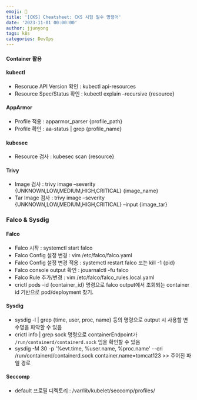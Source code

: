 ```yaml
---
emoji: 🧢
title: '[CKS] Cheatsheet: CKS 시험 필수 명령어' 
date: '2023-11-01 00:00:00'
author: jjunyong
tags: k8s
categories: DevOps
---
```


#### Container 활용
#### kubectl
- Resoruce API Version 확인 : kubectl api-resources
- Resource Spec/Status 확인 : kubectl explain –recursive {resource}

#### AppArmor
- Profile 적용 : apparmor_parser {profile_path}
- Profile 확인 : aa-status | grep {profile_name}

#### kubesec
- Resource 검사 : kubesec scan {resource}

#### Trivy
- Image 검사 : trivy image –severity {UNKNOWN,LOW,MEDIUM,HIGH,CRITICAL} {image_name}
- Tar Image 검사 : trivy image –severity {UNKNOWN,LOW,MEDIUM,HIGH,CRITICAL} –input {image_tar}

### Falco & Sysdig
#### Falco
- Falco 시작 : systemctl start falco
- Falco Config 설정 변경 : vim /etc/falco/falco.yaml
- Falco Config 설정 변경 적용 : systemctl restart falco 또는 kill -1 {pid}
- Falco console output 확인 : jouarnalctl -fu falco
- Falco Rule 추가/변경 : vim /etc/falco/falco_rules.local.yaml
- crictl pods -id {container_id} 명령으로 falco output에서 조회되는 container id 기반으로 pod/deployment 찾기. 

#### Sysdig
- sysdig -l | grep {time, user, proc, name} 등의 명령으로 output 시 사용할 변수명을 파악할 수 있음
- crictl info | grep sock 명령으로 containerEndpoint가 `/run/containerd/containerd.sock` 임을 확인할 수 있음 
- sysdig -M 30 -p '%evt.time, %user.name, %proc.name' --cri /run/containerd/containerd.sock container.name=tomcat123 >> 주어진 파일 경로 

#### Seccomp
- default 프로필 디렉토리 : /var/lib/kubelet/seccomp/profiles/

